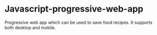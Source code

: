 # Javascript-progressive-web-app
Progressive web app which can be used to save food recipes. It supports both desktop and mobile.  
